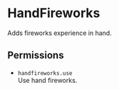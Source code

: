 # HandFireworks
Adds fireworks experience in hand.

## Permissions
* `handfireworks.use`  
Use hand fireworks.
